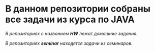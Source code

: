# В данном репозитории собраны все задачи из курса по JAVA

_В репозиториях с названием **HW** лежат домашние задания._

_В репозиториях **seminar**  находятся задачи из семинаров._ 